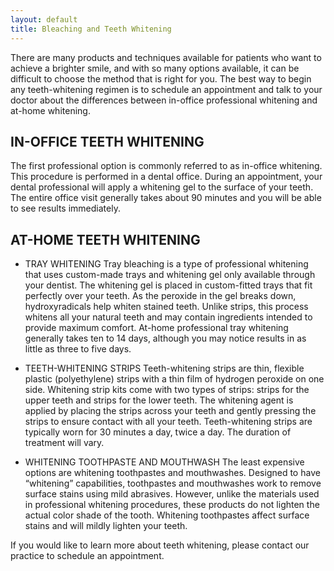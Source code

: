 ```yaml
---
layout: default
title: Bleaching and Teeth Whitening
---
```


There are many products and techniques available for patients who want to achieve a brighter smile, and with so many options available, it can be difficult to choose the method that is right for you. The best way to begin any teeth-whitening regimen is to schedule an appointment and talk to your doctor about the differences between in-office professional whitening and at-home whitening.

## IN-OFFICE TEETH WHITENING

The first professional option is commonly referred to as in-office whitening. This procedure is performed in a dental office. During an appointment, your dental professional will apply a whitening gel to the surface of your teeth. The entire office visit generally takes about 90 minutes and you will be able to see results immediately.

## AT-HOME TEETH WHITENING

- TRAY WHITENING
Tray bleaching is a type of professional whitening that uses custom-made trays and whitening gel only available through your dentist. The whitening gel is placed in custom-fitted trays that fit perfectly over your teeth. As the peroxide in the gel breaks down, hydroxyradicals help whiten stained teeth. Unlike strips, this process whitens all your natural teeth and may contain ingredients intended to provide maximum comfort. At-home professional tray whitening generally takes ten to 14 days, although you may notice results in as little as three to five days.

- TEETH-WHITENING STRIPS
Teeth-whitening strips are thin, flexible plastic (polyethylene) strips with a thin film of hydrogen peroxide on one side. Whitening strip kits come with two types of strips: strips for the upper teeth and strips for the lower teeth. The whitening agent is applied by placing the strips across your teeth and gently pressing the strips to ensure contact with all your teeth. Teeth-whitening strips are typically worn for 30 minutes a day, twice a day. The duration of treatment will vary.

- WHITENING TOOTHPASTE AND MOUTHWASH
The least expensive options are whitening toothpastes and mouthwashes. Designed to have “whitening” capabilities, toothpastes and mouthwashes work to remove surface stains using mild abrasives. However, unlike the materials used in professional whitening procedures, these products do not lighten the actual color shade of the tooth. Whitening toothpastes affect surface stains and will mildly lighten your teeth.

If you would like to learn more about teeth whitening, please contact our practice to schedule an appointment.

